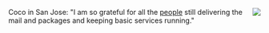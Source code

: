 <img src="http://scripting.com/images/2020/03/15/vitaminD3.png" border="0" align="right">Coco in San Jose: "I am so grateful for all the <a href="http://scripting.com/images/2020/03/15/cocosMailMan.png">people</a> still delivering the mail and packages and keeping basic services running."
